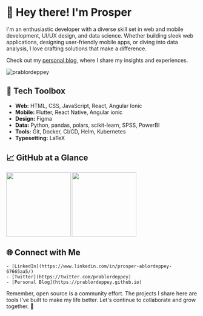 # 🌟 Hey there! I'm Prosper

I'm an enthusiastic developer with a diverse skill set in web and mobile development, UI/UX design, and data science. Whether building sleek web applications, designing user-friendly mobile apps, or diving into data analysis, I love crafting solutions that make a difference. 

Check out my [personal blog](https://prablordeppey.github.io), where I share my insights and experiences.

<p align="left"> <img src="https://komarev.com/ghpvc/?username=prablordeppey&label=Profile%20views&color=0e75b6&style=flat" alt="prablordeppey" /> </p>

## 🔧 Tech Toolbox

- **Web:** HTML, CSS, JavaScript, React, Angular Ionic
- **Mobile:** Flutter, React Native, Angular ionic
- **Design:** Figma
- **Data:** Python, pandas, polars, scikit-learn, SPSS, PowerBI
- **Tools:** Git, Docker, CI/CD, Helm, Kubernetes
- **Typesetting:** LaTeX

## 📈 GitHub at a Glance

<div>
    <img height="170" align="left" src="https://github-readme-streak-stats.herokuapp.com/?user=prablordeppey&theme=radical" />
    <img height="170" src="https://github-readme-stats.vercel.app/api?username=prablordeppey&count_private=true&include_all_commits=true" />
</div>

## 🌐 Connect with Me

    - [LinkedIn](https://www.linkedin.com/in/prosper-ablordeppey-67665aa5/)
    - [Twitter](https://twitter.com/prablordeppey)
    - [Personal Blog](https://prablordeppey.github.io)

Remember, open source is a community effort. The projects I share here are tools I've built to make my life better. Let's continue to collaborate and grow together. 💜
